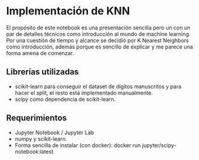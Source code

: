 # Implementación de KNN

El propósito de este notebook es una presentación sencilla pero un con un par de detalles técnicos como introducción al mundo de machine learning. Por una cuestión de tiempo y alcance se decidió por K Nearest Neighbors como introducción, además porque es sencillo de explicar y me parece una forma amena de comenzar.

## Librerías utilizadas

- scikit-learn para conseguir el dataset de dígitos manuscritos y para hacer el split, el resto está implementado manualmente.
- scipy como dependencia de scikit-learn.

## Requerimientos

- Jupyter Notebook / Jupyter Lab
- numpy y scikit-learn.
- Forma sencilla de instalar (con docker): docker run jupyter/scipy-notebook:latest
